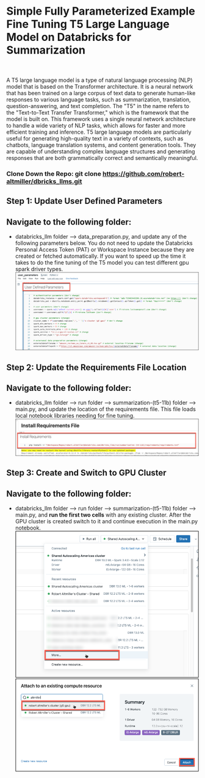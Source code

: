 # Simple Fully Parameterized Example Fine Tuning T5 Large Language Model on Databricks for Summarization<br><br>

A T5 large language model is a type of natural language processing (NLP) model that is based on the Transformer architecture. It is a neural network that has been trained on a large corpus of text data to generate human-like responses to various language tasks, such as summarization, translation, question-answering, and text completion.  The "T5" in the name refers to the "Text-to-Text Transfer Transformer," which is the framework that the model is built on. This framework uses a single neural network architecture to handle a wide variety of NLP tasks, which allows for faster and more efficient training and inference.  T5 large language models are particularly useful for generating high-quality text in a variety of contexts, such as chatbots, language translation systems, and content generation tools. They are capable of understanding complex language structures and generating responses that are both grammatically correct and semantically meaningful.

### Clone Down the Repo: git clone https://github.com/robert-altmiller/dbricks_llms.git

## Step 1: Update User Defined Parameters
## Navigate to the following folder: <br>

- databricks_llm folder --> data_preparation.py, and update any of the following parameters below.  You do not need to update the Databricks Personal Access Token (PAT) or Workspace Instance because they are created or fetched automatically.  If you want to speed up the time it takes to do the fine tuning of the T5 model you can test different gpu spark driver types.<br>
![user_parameters.png](/readme_images/user_parameters.png)

## Step 2: Update the Requirements File Location
## Navigate to the following folder: <br>

- databricks_llm folder --> run folder --> summarization-(t5-11b) folder --> main.py, and update the location of the requirements file.  This file loads local notebook libraries needing for fine tuning.<br>
![update_requirements_path.png](/readme_images/update_requirements_path.png)


## Step 3: Create and Switch to GPU Cluster
## Navigate to the following folder: <br>

- databricks_llm folder --> run folder --> summarization-(t5-11b) folder --> main.py, and __run the first two cells__ with any existing cluster.  After the GPU cluster is created switch to it and continue execution in the main.py notebook.<br>
![switch_cluster1.png](/readme_images/switch_cluster1.png)
![switch_cluster2.png](/readme_images/switch_cluster2.png)